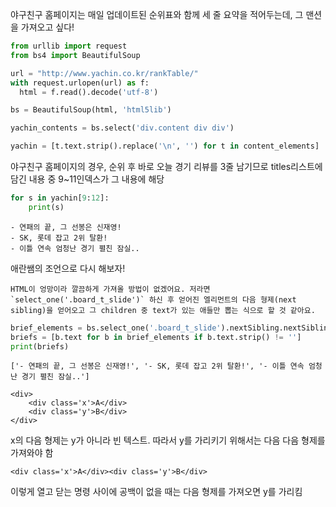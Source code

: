 
야구친구 홈페이지는 매일 업데이트된 순위표와 함께 세 줄 요약을 적어두는데, 그 맨션을 가져오고 싶다!


```python
from urllib import request
from bs4 import BeautifulSoup

url = "http://www.yachin.co.kr/rankTable/"
with request.urlopen(url) as f:
  html = f.read().decode('utf-8')

bs = BeautifulSoup(html, 'html5lib')

```


```python
yachin_contents = bs.select('div.content div div')

yachin = [t.text.strip().replace('\n', '') for t in content_elements]  # 제목을 텍스트만 리스트에 담음
```

야구친구 홈페이지의 경우,  순위 후 바로 오늘 경기 리뷰를 3줄 남기므로 titles리스트에 담긴 내용 중 9~11인덱스가 그 내용에 해당


```python
for s in yachin[9:12]:
    print(s)
```

    - 연패의 끝, 그 선봉은 신재영!
    - SK, 롯데 잡고 2위 탈환!
    - 이틀 연속 엄청난 경기 펼친 잠실..
    

애란쌤의 조언으로 다시 해보자!

```HTML이 엉망이라 깔끔하게 가져올 방법이 없겠어요. 저라면 `select_one('.board_t_slide')` 하신 후 얻어진 엘리먼트의 다음 형제(next sibling)을 얻어오고 그 children 중 text가 있는 애들만 뽑는 식으로 할 것 같아요.```


```python
brief_elements = bs.select_one('.board_t_slide').nextSibling.nextSibling.select('div')
briefs = [b.text for b in brief_elements if b.text.strip() != '']
print(briefs)
```

    ['- 연패의 끝, 그 선봉은 신재영!', '- SK, 롯데 잡고 2위 탈환!', '- 이틀 연속 엄청난 경기 펼친 잠실..']
    

```
<div>
    <div class='x'>A</div>
    <div class='y'>B</div>
</div>
```

x의 다음 형제는 y가 아니라 빈 텍스트. 따라서 y를 가리키기 위해서는 다음 다음 형제를 가져와야 함

```
<div class='x'>A</div><div class='y'>B</div>
```

이렇게 열고 닫는 명령 사이에 공백이 없을 때는 다음 형제를 가져오면 y를 가리킴

